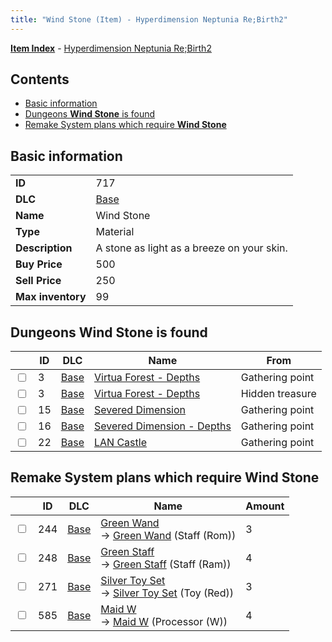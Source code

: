 ```yaml
---
title: "Wind Stone (Item) - Hyperdimension Neptunia Re;Birth2"
---
```


[**Item Index**](/neptunia/rb2/item/index.html) - [Hyperdimension Neptunia Re;Birth2](/neptunia/rb2)

## Contents

- [Basic information](#basic-information)
- [Dungeons **Wind Stone** is found](#dungeons-wind-stone-is-found)
- [Remake System plans which require **Wind Stone**](#remake-system-plans-which-require-wind-stone)

## Basic information

|   |   |
| -- | -- |
| **ID** | 717 |
| **DLC** | [Base](/neptunia/rb2/dlc/0-base.html) |
| **Name** | Wind Stone |
| **Type** | Material |
| **Description** | A stone as light as a breeze on your skin. |
| **Buy Price** | 500 |
| **Sell Price** | 250 |
| **Max inventory** | 99 |

## Dungeons **Wind Stone** is found

|    | ID | DLC | Name | From |
| -- | -- | --- | ---- | ---- |
| <input type="checkbox" id="rb2-dungeon-0-3" class="trackbox" /> | 3 | [Base](/neptunia/rb2/dlc/0-base.html) | [Virtua Forest - Depths](/neptunia/rb2/dungeon/0-3-virtua-forest-depths.html) | Gathering point |
| <input type="checkbox" id="rb2-dungeon-0-3" class="trackbox" /> | 3 | [Base](/neptunia/rb2/dlc/0-base.html) | [Virtua Forest - Depths](/neptunia/rb2/dungeon/0-3-virtua-forest-depths.html) | Hidden treasure |
| <input type="checkbox" id="rb2-dungeon-0-15" class="trackbox" /> | 15 | [Base](/neptunia/rb2/dlc/0-base.html) | [Severed Dimension](/neptunia/rb2/dungeon/0-15-severed-dimension.html) | Gathering point |
| <input type="checkbox" id="rb2-dungeon-0-16" class="trackbox" /> | 16 | [Base](/neptunia/rb2/dlc/0-base.html) | [Severed Dimension - Depths](/neptunia/rb2/dungeon/0-16-severed-dimension-depths.html) | Gathering point |
| <input type="checkbox" id="rb2-dungeon-0-22" class="trackbox" /> | 22 | [Base](/neptunia/rb2/dlc/0-base.html) | [LAN Castle](/neptunia/rb2/dungeon/0-22-lan-castle.html) | Gathering point |

## Remake System plans which require **Wind Stone**

|    | ID | DLC | Name | Amount |
| -- | -- | --- | ---- | ------ |
| <input type="checkbox" id="rb2-remake-0-244" class="trackbox" /> | 244 | [Base](/neptunia/rb2/dlc/0-base.html) | [Green Wand](/neptunia/rb2/remake/0-244-green-wand.html)<br />→ [Green Wand](/neptunia/rb2/item/0-1146-green-wand.html) (Staff (Rom)) | 3 |
| <input type="checkbox" id="rb2-remake-0-248" class="trackbox" /> | 248 | [Base](/neptunia/rb2/dlc/0-base.html) | [Green Staff](/neptunia/rb2/remake/0-248-green-staff.html)<br />→ [Green Staff](/neptunia/rb2/item/0-1164-green-staff.html) (Staff (Ram)) | 4 |
| <input type="checkbox" id="rb2-remake-0-271" class="trackbox" /> | 271 | [Base](/neptunia/rb2/dlc/0-base.html) | [Silver Toy Set](/neptunia/rb2/remake/0-271-silver-toy-set.html)<br />→ [Silver Toy Set](/neptunia/rb2/item/0-1265-silver-toy-set.html) (Toy (Red)) | 3 |
| <input type="checkbox" id="rb2-remake-0-585" class="trackbox" /> | 585 | [Base](/neptunia/rb2/dlc/0-base.html) | [Maid W](/neptunia/rb2/remake/0-585-maid-w.html)<br />→ [Maid W](/neptunia/rb2/item/0-3442-maid-w.html) (Processor (W)) | 4 |